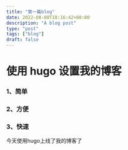 ```yaml
---
title: "第一篇blog"
date: 2022-08-08T18:16:42+08:00
description: "A blog post"
type: "post"
tags: ["blog"]
draft: false
---
```


# 使用 hugo 设置我的博客

### 1、简单

### 2、方便

### 3、快速

今天使用hugo上线了我的博客了
